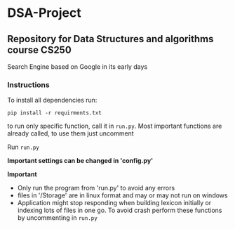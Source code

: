 # DSA-Project
## Repository for Data Structures and algorithms course CS250
Search Engine based on Google in its early days

### Instructions
To install all dependencies run:
```
pip install -r requirments.txt
```

to run only specific function, call it in `run.py`. Most important functions are already called, to use them just uncomment

Run `run.py`

__Important settings can be changed in 'config.py'__

**Important**
* Only run the program from 'run.py' to avoid any errors
* files  in '/Storage' are in linux format and may or may not run on windows
* Application might stop responding when building lexicon initially or indexing lots of files in one go. To avoid crash perform these functions by uncommenting in `run.py`
